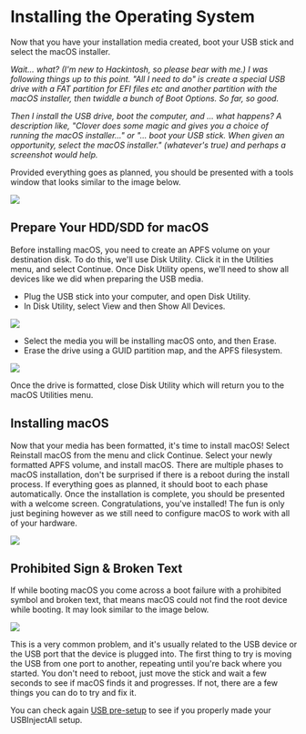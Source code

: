 # Installing the Operating System

Now that you have your installation media created, boot your USB stick and select the macOS installer. 

*Wait... what? (I'm new to Hackintosh, so please bear with me.) I was following things up to this point. 
"All I need to do" is create a special USB drive with a FAT partition for EFI files etc and another partition with the macOS installer, then twiddle a bunch of Boot Options. So far, so good.*

*Then I install the USB drive, boot the computer, and ... what happens? A description like, "Clover does some magic and gives you a choice of running the macOS installer..." or "... boot your USB stick. When given an opportunity, select the macOS installer." (whatever's true) and perhaps a screenshot would help.*

Provided everything goes as planned, you should be presented with a tools window that looks similar to the image below.

![](../.gitbook/assets/screen-shot-2019-11-09-at-9.18.51-pm.png)

## Prepare Your HDD/SDD for macOS

Before installing macOS, you need to create an APFS volume on your destination disk. To do this, we'll use Disk Utility. Click it in the Utilities menu, and select Continue. Once Disk Utility opens, we'll need to show all devices like we did when preparing the USB media.

* Plug the USB stick into your computer, and open Disk Utility.
* In Disk Utility, select View and then Show All Devices.

![](../.gitbook/assets/screen-shot-2019-11-09-at-9.23.32-pm.png)

* Select the media you will be installing macOS onto, and then Erase.
* Erase the drive using a GUID partition map, and the APFS filesystem.

![](../.gitbook/assets/screen-shot-2019-11-09-at-9.25.27-pm.png)

Once the drive is formatted, close Disk Utility which will return you to the macOS Utilities menu.

## Installing macOS

Now that your media has been formatted, it's time to install macOS! Select Reinstall macOS from the menu and click Continue. Select your newly formatted APFS volume, and install macOS. There are multiple phases to macOS installation, don't be surprised if there is a reboot during the install process. If everything goes as planned, it should boot to each phase automatically. Once the installation is complete, you should be presented with a welcome screen. Congratulations, you've installed! The fun is only just begining however as we still need to configure macOS to work with all of your hardware.

![](../.gitbook/assets/screen-shot-2019-11-09-at-9.32.17-pm.png)

## Prohibited Sign & Broken Text

If while booting macOS you come across a boot failure with a prohibited symbol and broken text, that means macOS could not find the root device while booting. It may look similar to the image below.

![](../.gitbook/assets/screen-shot-2019-11-16-at-3.26.57-pm.png)

This is a very common problem, and it's usually related to the USB device or the USB port that the device is plugged into. The first thing to try is moving the USB from one port to another, repeating until you're back where you started. You don't need to reboot, just move the stick and wait a few seconds to see if macOS finds it and progresses. If not, there are a few things you can do to try and fix it.

You can check again [USB pre-setup](usb-pre-setup.md) to see if you properly made your USBInjectAll setup.

